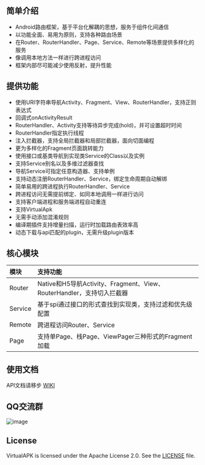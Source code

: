 ## 简单介绍

- Android路由框架，基于平台化解耦的思想，服务于组件化间通信
- 以功能全面、易用为原则，支持各种路由场景
- 在Router、RouterHandler、Page、Service、Remote等场景提供多样化的服务
- 像调用本地方法一样进行跨进程访问
- 框架内部尽可能减少使用反射，提升性能

## 提供功能

- 使用URI字符串导航Activity、Fragment、View、RouterHandler，支持正则表达式
- 回调式onActivityResult
- RouterHandler、Activity支持等待异步完成(hold)，并可设置超时时间
- RouterHandler指定执行线程
- 注入拦截器，支持全局拦截器和局部拦截器，面向切面编程
- 更为多样化的Fragment页面跳转能力
- 使用接口或基类导航到实现类Service的Class以及实例
- 支持Service别名以及多维过滤器查找
- 导航Service可指定任意构造器、支持单例
- 支持动态注册RouterHandler、Service，绑定生命周期自动解绑
- 简单易用的跨进程执行RouterHandler、Service
- 跨进程访问无需提前绑定、如同本地调用一样进行访问
- 支持客户端进程和服务端进程自动重连
- 支持VirtualApk
- 无需手动添加混淆规则
- 编译期插件支持增量扫描，运行时加载路由表效率高
- 动态下载与api匹配的plugin，无需升级plugin版本

## 核心模块

模块 | 支持功能
|  :-- | :--  |
Router | Native和H5导航Activity、Fragment、View、RouterHandler，支持切入拦截器
Service | 基于spi通过接口的形式查找到实现类，支持过滤和优先级配置
Remote | 跨进程访问Router、Service
Page | 支持单Page、栈Page、ViewPager三种形式的Fragment加载

## 使用文档

API文档请移步 [WIKI](https://github.com/didi/DRouter/wiki)

## QQ交流群

![image](https://github.com/didi/DRouter/blob/master/img/qq_group.png)

## License

VirtualAPK is licensed under the Apache License 2.0. See the [LICENSE](LICENSE) file.
